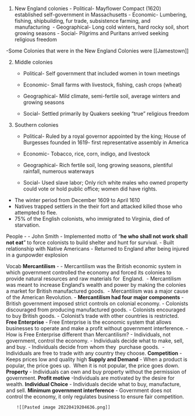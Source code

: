  1.  New England colonies
	-   Political- Mayflower Compact (1620) established self-government in Massachusetts
	-   Economic- Lumbering, fishing, shipbuilding, fur trade, subsistence farming, and  manufacturing 
	-   Geographical- Long cold winters, hard rocky soil, short growing seasons
	-   Social- Pilgrims and Puritans arrived seeking religious freedom

-Some Colonies that were in the New England Colonies were [[Jamestown]]

2.  Middle colonies


	-   Political- Self government that included women in town meetings
	    
	-   Economic- Small farms with livestock, fishing, cash crops (wheat)
	    
	-   Geographical- Mild climate, semi-fertile soil, average winters and growing seasons
	    
	-   Social- Settled primarily by Quakers seeking “true” religious freedom

3. Southern colonies
	-   Political- Ruled by a royal governor appointed by the king; House of Burgesses founded in 1619- first representative assembly in America
	    
	-   Economic- Tobacco, rice, corn, indigo, and livestock
	    
	-   Geographical- Rich fertile soil, long growing seasons, plentiful rainfall, numerous waterways
	    
	- Social- Used slave labor; Only rich white males who owned property could vote or hold public office; women did have rights.


-   The winter period from December 1609 to April 1610 
-   Natives trapped settlers in the their fort and attacked killed those who attempted to flee.
-   75% of the English colonists, who immigrated to Virginia, died of starvation.



People - 
	- John Smith
		-   Implemented motto of “**he who shall not work shall not eat**” to force colonists to build shelter and hunt for survival. 
		-   Built relationship with Native Americans
		-   Returned to England after being injured in a gunpowder explosion

Vocab
	**Mercantilism** -
		-   Mercantilism was the British economic system in which government controlled the economy and forced its colonies to provide natural resources and raw materials for  England. 
		-   Mercantilism was meant to increase England’s wealth and power by making the colonies a market for British manufactured goods. 
		-   Mercantilism was a major cause of the American Revolution.
			- **Mercantilism had four major components**
				 -  British government imposed strict controls on colonial economy.
				 -  Colonists discouraged from producing manufactured goods.
				 -  Colonists encouraged to buy British goods.
			     -  Colonist’s trade with other countries is restricted.
	**Free Enterprise**
		- Free Enterprise is the economic system that allows businesses to operate and make a profit without government interference.
		-How is Free Enterprise different than Mercantilism?
			-  Individuals, not government, control the economy.
			-  Individuals decide what to make, sell, and buy.
			-  Individuals decide from whom they  purchase goods. 
			-  Individuals are free to trade with any country they choose.
	**Competition**
		- Keeps prices low and quality high
	**Supply and Demand**
	    - When a product is popular, the price goes up.  When it is not popular, the price goes down.
    **Property**
	    - Individuals can own and buy property without the permission of government.
	**Profit motive**
		-Individuals are motivated by the desire for wealth.
	**Individual Choice**
	    - Individuals decide what to buy, manufacture, and sell.
	**Minimum government interference**
	   - Government does not control the economy, it only regulates business to ensure fair competition.

		![[Pasted image 20220419204636.png]]


